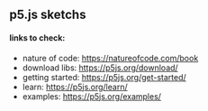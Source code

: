 ## p5.js sketchs

#### links to check:

- nature of code: https://natureofcode.com/book
- download libs: https://p5js.org/download/
- getting started: https://p5js.org/get-started/
- learn: https://p5js.org/learn/
- examples: https://p5js.org/examples/
